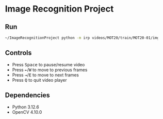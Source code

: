 # Image Recognition Project
## Run
```bash
~/ImageRecognitionProject python -m irp videos/MOT20/train/MOT20-01/img1/
```
## Controls
* Press <kbd>Space</kbd> to pause/resume video
* Press <kbd>&larr;</kbd>/<kbd>W</kbd> to move to previous frames
* Press <kbd>&rarr;</kbd>/<kbd>E</kbd> to move to next frames
* Press <kbd>Q</kbd> to quit video player
## Dependencies
* Python 3.12.6
* OpenCV 4.10.0